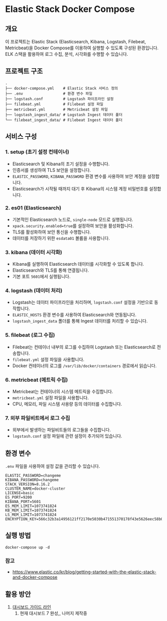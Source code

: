 # Elastic Stack Docker Compose

## 개요
이 프로젝트는 Elastic Stack (Elasticsearch, Kibana, Logstash, Filebeat, Metricbeat)을 Docker Compose를 이용하여 실행할 수 있도록 구성된 환경입니다.
ELK 스택을 활용하여 로그 수집, 분석, 시각화를 수행할 수 있습니다.

## 프로젝트 구조

```
.
├── docker-compose.yml    # Elastic Stack 서비스 정의
├── .env                  # 환경 변수 파일
├── logstash.conf         # Logstash 파이프라인 설정
├── filebeat.yml          # Filebeat 설정 파일
├── metricbeat.yml        # Metricbeat 설정 파일
├── logstash_ingest_data/ # Logstash Ingest 데이터 폴더
└── filebeat_ingest_data/ # Filebeat Ingest 데이터 폴더
```

## 서비스 구성

### 1. setup (초기 설정 컨테이너)
- Elasticsearch 및 Kibana의 초기 설정을 수행합니다.
- 인증서를 생성하여 TLS 보안을 설정합니다.
- `ELASTIC_PASSWORD`, `KIBANA_PASSWORD` 환경 변수를 사용하여 보안 계정을 설정합니다.
- Elasticsearch가 시작될 때까지 대기 후 Kibana의 시스템 계정 비밀번호를 설정합니다.

### 2. es01 (Elasticsearch)
- 기본적인 Elasticsearch 노드로, `single-node` 모드로 실행됩니다.
- `xpack.security.enabled=true`를 설정하여 보안을 활성화합니다.
- TLS를 활성화하여 보안 통신을 수행합니다.
- 데이터를 저장하기 위한 `esdata01` 볼륨을 사용합니다.

### 3. kibana (데이터 시각화)
- Kibana를 실행하여 Elasticsearch 데이터를 시각화할 수 있도록 합니다.
- Elasticsearch와 TLS를 통해 연결됩니다.
- 기본 포트 `5601`에서 실행됩니다.

### 4. logstash (데이터 처리)
- Logstash는 데이터 파이프라인을 처리하며, `logstash.conf` 설정을 기반으로 동작합니다.
- `ELASTIC_HOSTS` 환경 변수를 사용하여 Elasticsearch와 연동됩니다.
- `logstash_ingest_data` 폴더를 통해 Ingest 데이터를 처리할 수 있습니다.

### 5. filebeat (로그 수집)
- Filebeat는 컨테이너 내부의 로그를 수집하여 Logstash 또는 Elasticsearch로 전송합니다.
- `filebeat.yml` 설정 파일을 사용합니다.
- Docker 컨테이너의 로그를 `/var/lib/docker/containers` 경로에서 읽습니다.

### 6. metricbeat (메트릭 수집)
- Metricbeat는 컨테이너의 시스템 메트릭을 수집합니다.
- `metricbeat.yml` 설정 파일을 사용합니다.
- CPU, 메모리, 파일 시스템 사용량 등의 데이터를 수집합니다.


### 7. 외부 파일비트에서 로그 수집
- 외부에서 발생하는 파일비트들의 로그들을 수집합니다.
- `logstash.conf` 설정 파일에 관련 설정이 추가되어 있습니다.

## 환경 변수
`.env` 파일을 사용하여 설정 값을 관리할 수 있습니다.

```
ELASTIC_PASSWORD=changeme
KIBANA_PASSWORD=changeme
STACK_VERSION=8.16.2
CLUSTER_NAME=docker-cluster
LICENSE=basic
ES_PORT=9200
KIBANA_PORT=5601
ES_MEM_LIMIT=1073741824
KB_MEM_LIMIT=1073741824
LS_MEM_LIMIT=1073741824
ENCRYPTION_KEY=566c32b3a14956121ff2170e5030b471551370178f43e5626eec58b04a30fae2
```


## 실행 방법
```
docker-compose up -d
```


### 참고 
 - https://www.elastic.co/kr/blog/getting-started-with-the-elastic-stack-and-docker-compose




## 활용 방안
1. [대시보드 가이드 라인](ADVANCED_DASHBOARD_GUIDELINES.md)
   1. 현재 대시보드 7 완성,, 나머지 제작중
